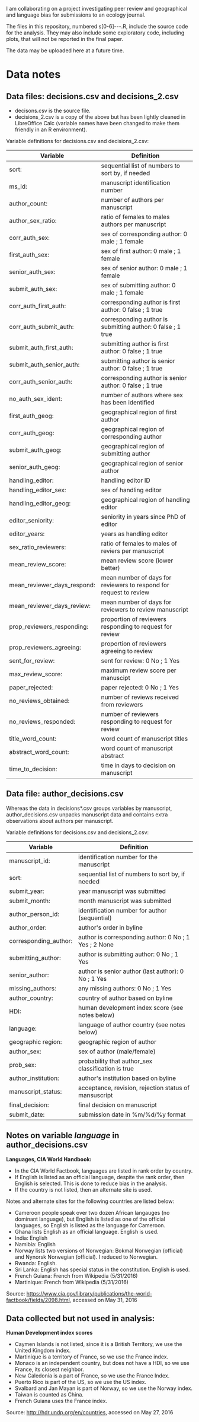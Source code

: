 I am collaborating on a project investigating peer review and geographical and
language bias for submissions to an ecology journal. 

The files in this repository, numbered s[0-6]---.R, include the source code for
the analysis. They may also include some exploratory code, including plots,
that will not be reported in the final paper.

The data may be uploaded here at a future time.

# Data notes

## Data files: decisions.csv and decisions_2.csv

- decisons.csv is the source file.
- decisions_2.csv is a copy of the above but has been lightly cleaned in
  LibreOffice Calc (variable names have been changed to make them friendly in
  an R environment).

Variable definitions for decisions.csv and decisions_2.csv:

Variable | Definition
-------- | ----------
sort: | sequential list of numbers to sort by, if needed
ms_id: | manuscript identification number
author_count: | number of authors per manuscript
author_sex_ratio: | ratio of females to males authors per manuscript
corr_auth_sex: | sex of corresponding author: 0 male ; 1 female
first_auth_sex: | sex of first author: 0 male ; 1 female
senior_auth_sex: | sex of senior author: 0 male ; 1 female
submit_auth_sex: | sex of submitting author: 0 male ; 1 female
corr_auth_first_auth: | corresponding author is first author: 0 false ; 1 true
corr_auth_submit_auth: | corresponding author is submitting author: 0 false ; 1 true
submit_auth_first_auth: | submitting author is first author: 0 false ; 1 true
submit_auth_senior_auth: | submitting author is senior author: 0 false ; 1 true
corr_auth_senior_auth: | corresponding author is senior author: 0 false ; 1 true
no_auth_sex_ident: | number of authors where sex has been identified
first_auth_geog: | geographical region of first author
corr_auth_geog: | geographical region of corresponding author
submit_auth_geog: | geographical region of submitting author
senior_auth_geog: | geographical region of senior author
handling_editor: | handling editor ID 
handling_editor_sex: | sex of handling editor
handling_editor_geog: | geographical region of handling editor
editor_seniority: | seniority in years since PhD of editor
editor_years: | years as handling editor
sex_ratio_reviewers: | ratio of females to males of reviers per manuscript 
mean_review_score: | mean review score (lower better) 
mean_reviewer_days_respond: | mean number of days for reviewers to respond for request to review
mean_reviewer_days_review: | mean number of days for reviewers to review manuscript
prop_reviewers_responding: | proportion of reviewers responding to request for review
prop_reviewers_agreeing: | proportion of reviewers agreeing to review
sent_for_review: | sent for review: 0 No ; 1 Yes 
max_review_score: | maximum review score per manuscipt
paper_rejected: | paper rejected: 0 No ; 1 Yes
no_reviews_obtained: | number of reviews received from reviewers
no_reviews_responded: | number of reviewers responding to request for review
title_word_count: | word count of manuscript titles
abstract_word_count: | word count of manuscript abstract
time_to_decision: | time in days to decision on manuscript

## Data file: author_decisions.csv

Whereas the data in decisions*.csv groups variables by manuscript, author_decisions.csv unpacks manuscript data and contains extra observations about authors per manuscript.

Variable definitions for decisions.csv and decisions_2.csv:

Variable | Definition
-------- | ----------
manuscript_id: | identification number for the manuscript
sort: | sequential list of numbers to sort by, if needed
submit_year: | year manuscript was submitted
submit_month: | month manuscript was submitted
author_person_id: | identification number for author (sequential)
author_order: | author's order in byline
corresponding_author: | author is corresponding author: 0 No ; 1 Yes ; 2 None
submitting_author: | author is submitting author: 0 No ; 1 Yes
senior_author: | author is senior author (last author): 0 No ; 1 Yes
missing_authors: | any missing authors: 0 No ; 1 Yes 
author_country: | country of author based on byline
HDI: | human development index score (see notes below)
language: | language of author country (see notes below)
geographic region: | geographic region of author
author_sex: | sex of author (male/female)
prob_sex: | probability that author_sex classification is true
author_institution: | author's institution based on byline 
manuscript_status: | acceptance, revision, rejection status of mansuscript 
final_decision: | final decision on manuscript
submit_date: | submission date in %m/%d/%y format

## Notes on variable *language* in author_decisions.csv

**Languages, CIA World Handbook:**

- In the CIA World Factbook, languages are listed in rank order by country.
- If English is listed as an official language, despite the rank order, then
  English is selected. This is done to reduce bias in the analysis.
- If the country is not listed, then an alternate site is used.

Notes and alternate sites for the following countries are listed below:

- Cameroon people speak over two dozen African langauges (no dominant
  language), but English is listed as one of the official languages, so English
  is listed as the language for Cameroon.
- Ghana lists English as an official language. English is used.
- India: English
- Namibia: English
- Norway lists two versions of Norwegian: Bokmal Norwegian (official) and
  Nynorsk Norwegian (official). I reduced to Norwegian.
- Rwanda: English.
- Sri Lanka: English has special status in the constitution. English is used.
- French Guiana: French from Wikipedia (5/31/2016)
- Martinique: French from Wikipedia (5/31/2016)

Source: 
https://www.cia.gov/library/publications/the-world-factbook/fields/2098.html, 
accessed on May 31, 2016

## Data collected but not used in analysis:

**Human Development index scores**

- Caymen Islands is not listed, since it is a British Territory, we use the
  United Kingdom index.
- Martinique is a territory of France, so we use the France index.
- Monaco is an independent country, but does not have a HDI, so we use France,
  its closest neighbor.
- New Caledonia is a part of France, so we use the France Index.
- Puerto Rico is part of the US, so we use the US index.
- Svalbard and Jan Mayan is part of Norway, so we use the Norway index.
- Taiwan is counted as China.
- French Guiana uses the France index.

Source: http://hdr.undp.org/en/countries, accessed on May 27, 2016

